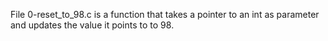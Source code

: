 File 0-reset_to_98.c is a function that takes a pointer to an int as parameter and updates the value it points to to 98.

